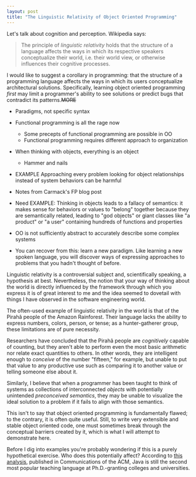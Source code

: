```yaml
---
layout: post
title: "The Linguistic Relativity of Object Oriented Programming"
---
```


Let's talk about cognition and perception. Wikipedia says:

> The principle of *linguistic relativity* holds that the structure of a language
> affects the ways in which its respective speakers conceptualize their world,
> i.e. their world view, or otherwise influences their cognitive processes.

I would like to suggest a corollary in programming: that the structure of a
programming language affects the ways in which its users conceptualize
architectural solutions. Specifically, learning object oriented programming
*first* may limit a programmer's ability to see solutions or predict bugs that
contradict its patterns.~~MORE~~

- Paradigms, not specific syntax
- Functional programming is all the rage now
    - Some precepts of functional programming are possible in OO
    - Functional programming requires different approach to organization
- When thinking with objects, everything is an object
    - Hammer and nails
- EXAMPLE Approaching every problem looking for object relationships instead of
  system behaviors can be harmful
- Notes from Carmack's FP blog post
- Need EXAMPLE: Thinking in objects leads to a fallacy of semantics: it makes
  sense for behaviors or values to "belong" together because they are
  semantically related, leading to "god objects" or giant classes like "a
  product" or "a user" containing hundreds of functions and properties
- OO is not sufficiently abstract to accurately describe some complex systems

- You can recover from this: learn a new paradigm. Like learning a new spoken
  language, you will discover ways of expressing approaches to problems that you
  hadn't thought of before.


Linguistic relativity is a controversial subject and, scientifically speaking, a
hypothesis at best. Nevertheless, the notion that your way of thinking about the
world is directly influenced by the framework through which you express it is of
great interest to me and the idea seemed to dovetail with things I have observed
in the software engineering world.

The often-used example of linguistic relativity in the world is that of the
Pirahã people of the Amazon Rainforest. Their language lacks the ability to
express numbers, colors, person, or tense; as a hunter-gatherer group, these
limitations are of pure necessity.

Researchers have concluded that the Pirahã people are *cognitively* capable of
counting, but they aren't able to perform even the most basic arithmetic nor
relate exact quantities to others. In other words, they are intelligent enough
to *conceive* of the number "fifteen," for example, but unable to put that value
to any productive use such as comparing it to another value or telling someone
else about it.

Similarly, I believe that when a programmer has been taught to think of systems
as collections of interconnected *objects* with potentially unintended
*preconceived semantics*, they may be unable to visualize the ideal solution to
a problem if it fails to align with those semantics.

This isn't to say that object oriented programming is fundamentally flawed; to
the contrary, it is often quite useful. Still, to write very extensible and
stable object oriented code, one must sometimes break through the conceptual
barriers created by it, which is what I will attempt to demonstrate here.

Before I dig into examples you're probably wondering if this is a purely
hypothetical exercise. Who does this potentially affect? According to
[this analysis][acm], published in Communications of the ACM, Java is still the
second most popular teaching language at Ph.D.-granting colleges and
universities.

[acm]: http://goo.gl/ivF6Hi

